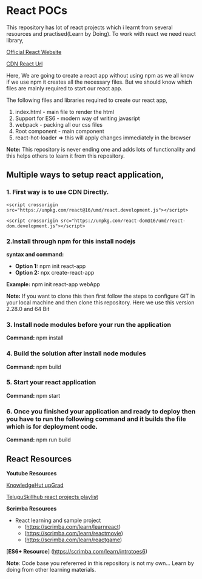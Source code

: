 # React POCs

This repository has lot of react projects which i learnt from several resources and practised(Learn by Doing).
To work with react we need react library,

[Official React Website](https://reactjs.org/docs/getting-started.html)

[CDN React Url](https://reactjs.org/docs/cdn-links.html)

Here, We are going to create a react app without using npm as we all know if we use npm it creates all the necessary files. But we should know which files are mainly required to start our react app.

The following files and libraries required to create our react app,

1. index.html - main file to render the html
2. Support for ES6 - modern way of writing javasript
3. webpack - packing all our css files
4. Root component - main component 
5. react-hot-loader => this will apply changes immediately in the browser

**Note:** This repository is never ending one and adds lots of functionality and this helps others to learn it from this repository.

## **Multiple ways to setup react application,**

### **1. First way is to use CDN Directly.**

    <script crossorigin src="https://unpkg.com/react@16/umd/react.development.js"></script>

    <script crossorigin src="https://unpkg.com/react-dom@16/umd/react-dom.development.js"></script>

### **2.Install through npm for this install nodejs**

**syntax and command:** 
- **Option 1:**  npm init react-app <appName>
- **Option 2:** npx create-react-app <appName>

**Example:**  npm init react-app webApp

**Note:** If you want to clone this then first follow the steps to configure GIT in your local machine and then clone this repository.
Here we use this version 2.28.0 and 64 Bit  

### **3. Install node modules before your run the application**

**Command:** npm install

### **4. Build the solution after install node modules**

**Command:** npm build

### **5. Start your react application**

**Command:** npm start

### 6. Once you finished your application and ready to deploy then you have to run the following command and it builds the file which is for deployment code.

**Command:** npm run build

## **React Resources**

**Youtube Resources**

[KnowledgeHut upGrad](https://www.youtube.com/watch?v=aq-fCtg_gG4)

[TeluguSkillhub react projects playlist](https://www.youtube.com/playlist?list=PLWnZ0qt0PImVah3_dz1ZXjaONqbwWTgDT)


**Scrimba Resources**
- React learning and sample project
    - (https://scrimba.com/learn/learnreact)
    - (https://scrimba.com/learn/reactmovie)
    - (https://scrimba.com/learn/reactgame)

[**ES6+ Resource**]
(https://scrimba.com/learn/introtoes6)

**Note**: Code base you refererred in this repository is not my own... Learn by doing from other learning materials.

